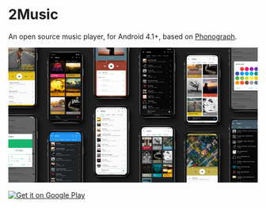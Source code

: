# 2Music

An open source music player, for Android 4.1+, based on [Phonograph](https://github.com/kabouzeid/Phonograph).

![Screenshots](https://github.com/Goodwy/2Music/blob/master/metadata/en-US/images/Mini/promo.jpg?raw=true)

[<img alt="Get it on Google Play" src="https://play.google.com/intl/en_us/badges/static/images/badges/en_badge_web_generic.png" width="240">](https://play.google.com/store/apps/details?id=com.goodwy.player)
